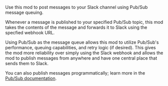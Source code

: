 Use this mod to post messages to your Slack channel using Pub/Sub message queuing.

Whenever a message is published to your specified Pub/Sub topic, this mod takes the contents of the message and forwards it to Slack using the specfied webhook URL.

Using Pub/Sub as the message queue allows this mod to utilize Pub/Sub's performance, queuing capabilities, and retry logic (if desired). This gives the mod more reliability over simply using the Slack webhook and allows the mod to publish messages from anywhere and have one central place that sends them to Slack.

You can also publish messages programmatically; learn more in the [Pub/Sub documentation](https://cloud.google.com/pubsub/docs/publisher).
